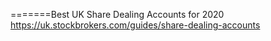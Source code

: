 





=======Best UK Share Dealing Accounts for 2020      
https://uk.stockbrokers.com/guides/share-dealing-accounts        



